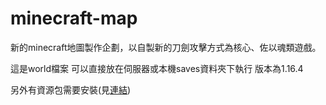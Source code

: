 # minecraft-map
新的minecraft地圖製作企劃，以自製新的刀劍攻擊方式為核心、佐以魂類遊戲。

這是world檔案
可以直接放在伺服器或本機saves資料夾下執行
版本為1.16.4

另外有資源包需要安裝(見[連結]())
